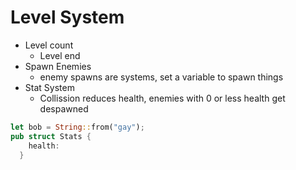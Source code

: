 # Level System
  - Level count
    - Level end
  - Spawn Enemies
    - enemy spawns are systems, set a variable to spawn things
  - Stat System
    - Collission reduces health, enemies with 0 or less health get despawned
```rust
let bob = String::from("gay");
pub struct Stats {
    health:
  }
```

